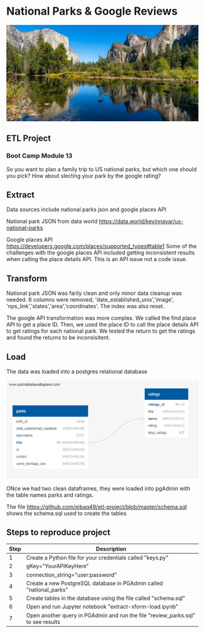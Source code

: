 # National Parks & Google Reviews
![alt_text](https://github.com/ejbaq49/etl-project/blob/master/resources/Yosemite-iStock.jpg?raw=true)
## ETL Project
### Boot Camp Module 13

So you want to plan a family trip to US national parks, but which one should you pick? How about slecting your park by the google rating? 

## Extract
Data sources include national parks json and google places API

National park JSON from data world
https://data.world/kevinnayar/us-national-parks

Google places API
https://developers.google.com/places/supported_types#table1
Some of the challenges with the google places APi included getting inconsistent results when calling the place details API. This is an API issue not a code issue. 

## Transform
National park JSON was farily clean and only minor data cleanup was needed. 6 columns were removed, 'date_established_unix','image', 'nps_link','states','area','coordinates'. The index was also reset.

The google API transformation was more complex. We called the find place API to get a place ID. Then, we used the place ID to call the place details API to get ratings for each national park. We tested the return to get the ratings and found the returns to be inconsisitent. 

## Load
The data was loaded into a postgres relational database

![alt text](https://github.com/ejbaq49/etl-project/blob/master/parks-ratings-model.png?raw=true)

ONce we had two clean dataframes, they were loaded into pgAdmin with the table names parks and ratings. 

The file https://github.com/ejbaq49/etl-project/blob/master/schema.sql shows the schema.sql used to create the tables

## Steps to reproduce project
Step | Description
----------|----------
1| Create a Python file for your credentials called "keys.py"
2| gKey="YourAPIKeyHere"
3| connection_string="user:password"
4| Create a new PostgreSQL database in PGAdmin called "national_parks"
5| Create tables in the database using the file called "schema.sql"
6| Open and run Jupyter notebook "extract-xform-load.ipynb"
7| Open another query in PGAdmin and run the file "review_parks.sql" to see results

